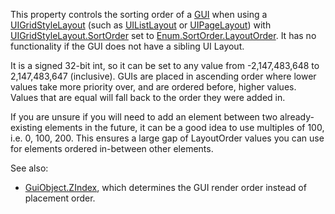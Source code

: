 This property controls the sorting order of a [GUI](https://create.roblox.com/docs/reference/engine/classes/GuiObject) when using a
[UIGridStyleLayout](https://create.roblox.com/docs/reference/engine/classes/UIGridStyleLayout) (such as [UIListLayout](https://create.roblox.com/docs/reference/engine/classes/UIListLayout) or [UIPageLayout](https://create.roblox.com/docs/reference/engine/classes/UIPageLayout)) with
[UIGridStyleLayout.SortOrder](https://create.roblox.com/docs/reference/engine/classes/UIGridStyleLayout#SortOrder) set to
[Enum.SortOrder.LayoutOrder](https://developer.roblox.com/en-us/api-reference/enum/SortOrder). It has no functionality if
the GUI does not have a sibling UI Layout.

It is a signed 32-bit int, so it can be set to any value from
-2,147,483,648 to 2,147,483,647 (inclusive). GUIs are placed in ascending
order where lower values take more priority over, and are ordered before,
higher values. Values that are equal will fall back to the order they were
added in.

If you are unsure if you will need to add an element between two
already-existing elements in the future, it can be a good idea to use
multiples of 100, i.e. 0, 100, 200. This ensures a large gap of
LayoutOrder values you can use for elements ordered in-between other
elements.

See also:

- [GuiObject.ZIndex](https://create.roblox.com/docs/reference/engine/classes/GuiObject#ZIndex), which determines the GUI render order instead of
  placement order.